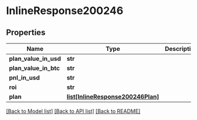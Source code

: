 # InlineResponse200246

## Properties
Name | Type | Description | Notes
------------ | ------------- | ------------- | -------------
**plan_value_in_usd** | **str** |  | 
**plan_value_in_btc** | **str** |  | 
**pnl_in_usd** | **str** |  | 
**roi** | **str** |  | 
**plan** | [**list[InlineResponse200246Plan]**](InlineResponse200246Plan.md) |  | 

[[Back to Model list]](../README.md#documentation-for-models) [[Back to API list]](../README.md#documentation-for-api-endpoints) [[Back to README]](../README.md)

